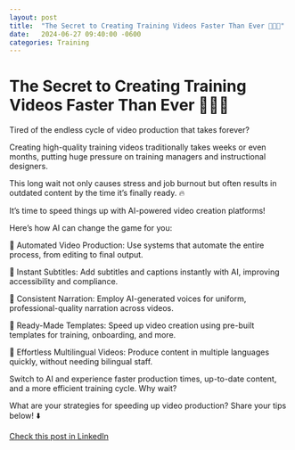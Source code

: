```yaml
---
layout: post
title:  "The Secret to Creating Training Videos Faster Than Ever 👨🏻‍💻"
date:   2024-06-27 09:40:00 -0600
categories: Training
---
```


# The Secret to Creating Training Videos Faster Than Ever 👨🏻‍💻

Tired of the endless cycle of video production that takes forever?

Creating high-quality training videos traditionally takes weeks or even months, putting huge pressure on training managers and instructional designers. 

This long wait not only causes stress and job burnout but often results in outdated content by the time it’s finally ready. 🔥

It’s time to speed things up with AI-powered video creation platforms!

Here’s how AI can change the game for you:

🤖 Automated Video Production: Use systems that automate the entire process, from editing to final output.

🤖 Instant Subtitles: Add subtitles and captions instantly with AI, improving accessibility and compliance.

🤖 Consistent Narration: Employ AI-generated voices for uniform, professional-quality narration across videos.

🤖 Ready-Made Templates: Speed up video creation using pre-built templates for training, onboarding, and more.

🤖 Effortless Multilingual Videos: Produce content in multiple languages quickly, without needing bilingual staff.

Switch to AI and experience faster production times, up-to-date content, and a more efficient training cycle. Why wait?

What are your strategies for speeding up video production? Share your tips below! ⬇️

[Check this post in LinkedIn](https://www.linkedin.com/posts/xmorera_aivideocreation-productivityboost-techinnovation-activity-7212087383440138242-3q7r?utm_source=share&utm_medium=member_desktop)